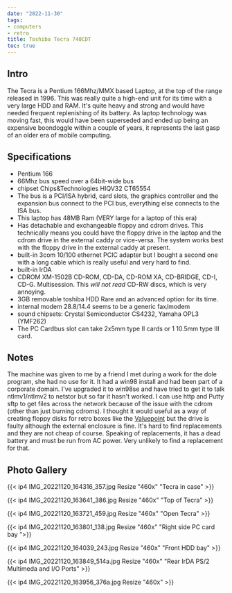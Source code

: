 ```yaml
---
date: "2022-11-30"
tags:
- computers
- retro
title: Toshiba Tecra 740CDT
toc: true
---
```


## Intro

The Tecra is a Pentium 166Mhz/MMX based Laptop, at the top of the range released in 1996. This was really quite a high-end unit for its time with a very large HDD and RAM. It's quite heavy and strong and would have needed frequent replenishing of its battery. As laptop technology was moving fast, this would have been superseded and ended up being an expensive boondoggle within a couple of years, it represents the last gasp of an older era of mobile computing.

## Specifications

* Pentium 166
* 66Mhz bus speed over a 64bit-wide bus
* chipset Chips&Technologies HIQV32 CT65554
* The bus is a PCI/ISA hybrid, card slots, the graphics controller and the expansion bus connect to the PCI bus, everything else connects to the ISA bus.
* This laptop has 48MB Ram (VERY large for a laptop of this era)
* Has detachable and exchangeable floppy and cdrom drives. This technically means you could have the floppy drive in the laptop and the cdrom drive in the external caddy or vice-versa. The system works best with the floppy drive in the external caddy at present.
* built-in 3com 10/100 ethernet PCIC adapter but I bought a second one with a long cable which is really useful and very hard to find.
* built-in IrDA 
* CDROM XM-1502B CD-ROM, CD-DA, CD-ROM XA, CD-BRIDGE, CD-I, CD-G. Multisession. This *will not read* CD-RW discs, which is very annoying.
* 3GB removable toshiba HDD Rare and an advanced option for its time.
* internal modem 28.8/14.4 seems to be a generic fax/modem
* sound chipsets: Crystal Semiconductor CS4232, Yamaha OPL3 (YMF262)
* The PC Cardbus slot can take 2x5mm type II cards or 1 10.5mm type III card.

## Notes

The machine was given to me by a friend I met during a work for the dole program, she had no use for it. It had a win98 install and had been part of a corporate domain. I've upgraded it to win98se and have tried to get it to talk ntlmv1/ntlmv2 to netstor but so far it hasn't worked. I can use http and Putty sftp to get files across the network because of the issue with the cdrom (other than just burning cdroms). I thought it would useful as a way of creating floppy disks for retro boxes like the [Valuepoint](http://ik.pengsheep.org/IBM_PS_Valuepoint_486sx_6381.html) but the drive is faulty although the external enclosure is fine. It's hard to find replacements and they are not cheap of course. Speaking of replacements, it has a dead battery and must be run from AC power. Very unlikely to find a replacement for that.

## Photo Gallery

{{< ip4 IMG_20221120_164316_357.jpg Resize "460x" "Tecra in case" >}}

{{< ip4 IMG_20221120_163641_386.jpg Resize "460x" "Top of Tecra" >}}

{{< ip4 IMG_20221120_163721_459.jpg Resize "460x" "Open Tecra" >}}

{{< ip4 IMG_20221120_163801_138.jpg Resize "460x" "Right side PC card bay ">}}

{{< ip4 IMG_20221120_164039_243.jpg Resize "460x" "Front HDD bay" >}}


{{< ip4 IMG_20221120_163849_514a.jpg Resize "460x" "Rear IrDA PS/2 Multimeda and I/O Ports" >}}

{{< ip4 IMG_20221120_163956_376a.jpg Resize "460x" >}}
